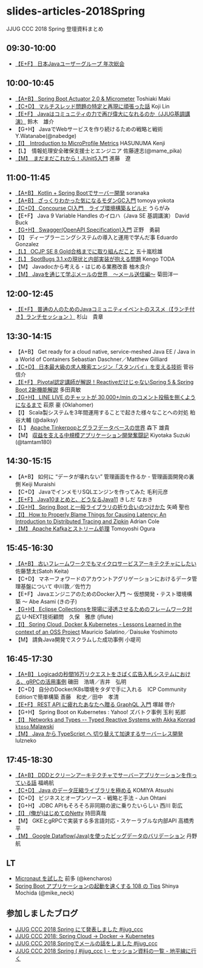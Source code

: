 # slides-articles-2018Spring
JJUG CCC 2018 Spring 登壇資料まとめ

## 09:30-10:00
- [【E+F】 日本Javaユーザーグループ 年次総会](https://www.slideshare.net/jjug/java-2018-98886645)

## 10:00-10:45
- [【A+B】 Spring Boot Actuator 2.0 & Micrometer](https://www.slideshare.net/makingx/spring-boot-actuator-20-micrometer-jjugccc-ccca1) Toshiaki Maki
- [【C+D】 マルチスレッド問題の特定と再現に頑張った話](https://www.slideshare.net/linecorp/ss-98819155)	Koji Lin
- [【E+F】 Javaはコミュニティの力で再び偉大になれるのか（JJUG基調講演）](https://www.slideshare.net/yusuke/java-98886920)	鈴木　雄介
- 【G+H】 JavaでWebサービスを作り続けるための戦略と戦術	Y.Watanabe(@nabedge)
- [【I】　Introduction to MicroProfile Metrics](https://www.slideshare.net/khasunuma/microprofile-metrics)	HASUNUMA Kenji
- 【L】　情報処理安全確保支援士とエンジニア	佐藤達志(@mame_pika)
- [【M】　まだまだこれから！JUnit5入門](https://speakerdeck.com/rshindo/jjug-ccc-2018-spring)	進藤　遼

## 11:00-11:45
- [【A+B】 Kotlin + Spring Bootでサーバー開発](https://www.slideshare.net/KiyotakaSoranaka/kotlin-spring-boot)	soranaka
- [【A+B】 ざっくりわかった気になるモダンGC入門](https://speakerdeck.com/yokotaso/introduction-to-modern-gc)	tomoya yokota
- [【C+D】 Concourse CI入門　ライブ環境構築＆ビルド](https://backpaper0.github.io/jjug-ccc-2018-spring-concourse/slide/index.html#1)	うらがみ
- 【E+F】 Java 9 Variable Handles のイロハ（Java SE 基調講演）	David Buck
- [【G+H】 Swagger(OpenAPI Specification)入門](https://www.slideshare.net/kounan13/swagger-jjug-ccc-2018-spring)	正野　勇嗣
- 【I】 ディープラーニングシステムの導入と運用で学んだ事	Eduardo Gonzalez
- [【L】 OCJP SE 8 Gold合格までに取り組んだこと](https://www.slideshare.net/despair_L/jjugcccspring2018-l2)	五十嵐稔雄
- [【L】 SpotBugs 3.1.xの現状と内部実装が抱える問題](https://speakerdeck.com/eller86/spotbugs3-dot-1-xfalsexian-zhuang-to-nei-bu-shi-zhuang-gabao-eruwen-ti)	Kengo TODA
- 【M】 Javadocから考える・はじめる業務改善	柚木良介
- [【M】 Javaを通じて学ぶメールの世界　～メール送信編～](https://speakerdeck.com/kikutaro/javawotong-zitexue-bumerufalseshi-jie)	菊田洋一

## 12:00-12:45
- [【E+F】 普通の人のためのJavaコミュニティイベントのススメ（【ランチ付き】ランチセッション ）](https://www.slideshare.net/TakaakiSugiyama/java-jjug-ccc-2018-spring)	杉山　貴章

## 13:30-14:15
- 【A+B】 Get ready for a cloud native, service-meshed Java EE / Java in a World of Containers	Sebastian Daschner／Matthew Gilliard
- [【C+D】 日本最大級の求人検索エンジン「スタンバイ」を支える技術](https://speakerdeck.com/marevol/ri-ben-zui-da-ji-falseqiu-ren-jian-suo-enzin-sutanbai-wozhi-eruji-shu)	菅谷 信介
- [【E+F】 Pivotal認定講師が解説！ReactiveだけじゃないSpring 5 & Spring Boot 2新機能解説](https://www.slideshare.net/masatoshitada7/reactivespring-5-spring-boot-2)	多田真敏
- [【G+H】 LINE LIVE のチャットが 30,000+/min のコメント投稿を捌くようになるまで](https://www.slideshare.net/linecorp/line-live-30000min-98811987)	萩原 豪 (Oklahomer)
- 【I】 Scala製システムを3年間運用することで起きた様々なことへの対処	粕谷大輔 (@daiksy)
- 【L】 [Apache Tinkerpopとグラフデータベースの世界](https://www.slideshare.net/yukim/apache-tinkerpop)	森下 雄貴
- 【M】 [収益を支える中規模アプリケーション開発奮闘記](https://www.slideshare.net/tamrin69/jjugccc2018-app-review-postmortem/)	Kiyotaka Suzuki (@tamtam180)

## 14:30-15:15
- 【A+B】 如何に “データが壊れない” 管理画面を作るか - 管理画面開発の裏側	Keiji Muraishi
- 【C+D】 JavaでインメモリSQLエンジンを作ってみた	毛利元彦
- [【E+F】 Java10まとめと、どうなるJava11](https://www.slideshare.net/nowokay/java10-and-11)	きしだ なおき	
- [【G+H】 Spring Boot と一般ライブラリの折り合いのつけかた](https://speakerdeck.com/saiya_moebius/spring-boot-to-ban-raiburarifalsezhe-rihe-ifalsetukekata)	矢崎 聖也
- [【I】 How to Properly Blame Things for Causing Latency: An Introduction to Distributed Tracing and Zipkin](https://speakerdeck.com/adriancole/how-to-properly-blame-things-for-causing-latency-jjug-2018)	Adrian Cole
- [【M】 Apache Kafkaとストリーム処理](https://speakerdeck.com/tarugo07/reactive-streams)	Tomoyoshi Ogura

## 15:45-16:30
- [【A+B】 古いフレームワークでもマイクロサービスアーキテクチャにしたい](https://docs.google.com/presentation/d/1OZFgxuJQacfTc-3SY-ldxEE4OM3KUaUocdwIdkmy1z8/edit#slide=id.g3b5fd37ef4_0_83)	佐藤慧太(Satoh Keita)
- 【C+D】 マネーフォワードのアカウントアグリゲーションにおけるデータ管理基盤について	中川敦／佐竹力
- 【E+F】 JavaエンジニアのためのDocker入門 〜 仮想開発・テスト環境構築 〜	Abe Asami (きの子)
- [【G+H】 Eclipse Collectionsを現場に浸透させるためのフレームワーク対応](https://speakerdeck.com/jflute/how-unext-took-in-eclipse-collections-in-fw)	U-NEXT技術顧問　久保　雅彦 (jflute)
- [【I】 Spring Cloud, Docker & Kubernetes - Lessons Learned in the context of an OSS Project](https://www.slideshare.net/salaboy/jjug-ccc-2018-lessons-learned-spring-cloud-docker-kubernetes)	Mauricio Salatino／Daisuke Yoshimoto
- 【M】 請負Java開発でスクラムした成功事例	小堤司

## 16:45-17:30
- [【A+B】 Logicadの秒間16万リクエストをさばく広告入札システムにおける、gRPCの活用事例](https://www.slideshare.net/hiroiso/logicad16grpc)	磯田　浩靖／吉井　弘明
- 【C+D】 自分のDocker/K8s環境をタダで手に入れる　ICP Community Editionで簡単構築	斎藤　和史／田中　孝清
- [【E+F】 REST API に疲れたあなたへ贈る GraphQL 入門](https://www.slideshare.net/keisuketsukagoshi/rest-api-graphql)	塚越 啓介
- 【G+H】 Spring Boot on Kubernetes : Yahoo! ズバトク事例	玉利 拓郎
- [【I】 Networks and Types -- Typed Reactive Systems with Akka	Konrad `ktoso` Malawski](https://www.slideshare.net/ktoso/preview-networks-and-types-the-future-of-akka)
- [【M】 Java から TypeScript へ 切り替えて加速するサーバーレス開発](https://riotz.works/slides/?2018-jjug-ccc-spring#1)	lulzneko

## 17:45-18:30
- [【A+B】 DDDとクリーンアーキテクチャでサーバーアプリケーションを作っている話](https://www.slideshare.net/JSUXDesign/ddd-99098285)	福嶋航
- [【C+D】 Java のデータ圧縮ライブラリを極める](https://speakerdeck.com/komiya_atsushi/java-falsedetaya-suo-raiburariwoji-meru-number-jjug-ccc-number-ccc-c7)	KOMIYA Atsushi
- 【C+D】 ビジネスとオープンソース - 戦略と手法 -	Jun Ohtani
- 【G+H】 JDBC APIもそろそろ非同期の波に乗りたいらしい	西川 彰広
- [【I】 (俺が)はじめてのNetty](https://www.slideshare.net/mikeneck/jjug-ccc-2018-spring-i7-netty)	持田真哉
- 【M】 GKEとgRPCで実装する多言語対応・スケーラブルな内部API	高橋秀平
- [【M】 Google Dataflow(Java)を使ったビッグデータのバリデーション](https://docs.google.com/presentation/d/1tcY_YlnAygGOZi_wJ2kFseo4sj7jYCl0iFpsMvmvLC8/edit?usp=sharing)	丹野 航

## LT

- [Micronaut を試した](https://www.slideshare.net/kentaromaeda581/try-micronaut)	前多 (@kencharos)
- [Spring Boot アプリケーションの起動を速くする 108 の Tips](https://www.slideshare.net/mikeneck/jjug-ccc-2018-spring-lt-spring-boot-108-tips-jjugccc-jjug)	Shinya Mochida (@mike_neck)

## 参加しましたブログ

- [JJUG CCC 2018 Spring にて発表しました #jjug_ccc](https://mike-neck.hatenadiary.com/entry/2018/05/27/085352)
- [JJUG CCC 2018: Spring Cloud -> Docker -> Kubernetes](https://salaboy.com/2018/05/26/jjug-ccc-2018-spring-cloud-docker-kubernetes/)
- [JJUG CCC 2018 Springでメールの話をしました #jjug_ccc](http://kikutaro777.hatenablog.com/entry/2018/05/27/150504)
- [JJUG CCC 2018 Spring ( #jjug_ccc ) - セッション資料の一覧 - 地平線に行く](http://d.hatena.ne.jp/chiheisen/20180527/1527375138)
